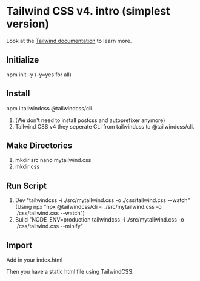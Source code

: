 # Tailwind CSS v4. intro (simplest version)


Look at the [Tailwind documentation](https://tailwindcss.com/docs/installation/tailwind-cli) to learn more.

## Initialize
npm init -y (-y=yes for all)

## Install
npm i tailwindcss @tailwindcss/cli
1. (We don't need to install postcss and autoprefixer anymore)
2. Tailwind CSS v4 they seperate CLI from tailwindcss to @tailwindcss/cli.

## Make Directories
1. mkdir src
    nano mytailwind.css
3. mkdir css

## Run Script
1. Dev "tailwindcss -i ./src/mytailwind.css -o ./css/tailwind.css --watch"
(Using npx "npx @tailwindcss/cli -i ./src/mytailwind.css -o ./css/tailwind.css --watch")
2. Build "NODE_ENV=production tailwindcss -i ./src/mytailwind.css -o ./css/tailwind.css --minify"

## Import
Add <link href="./css/tailwind.css" rel="stylesheet" /> in your index.html

Then you have a static html file using TailwindCSS.